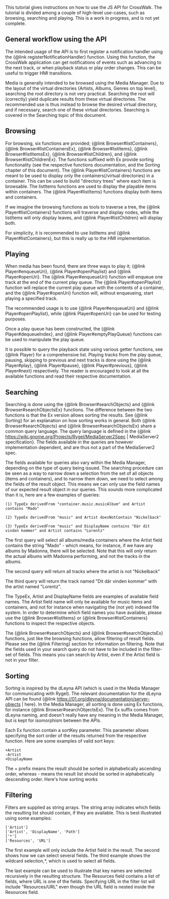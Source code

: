 This tutorial gives instructions on how to use the JS API for CrossWalk. The
tutorial is divided among a couple of high-level use-cases, such as browsing,
searching and playing. This is a work in progress, and is not yet complete.

## General workflow using the API
The intended usage of the API is to first register a notification handler using the {@link registerNotificationHandler} function. Using this function, the CrossWalk application can get notifications of events such as advancing to the next track, or when playback status or play order changes. This can be useful to trigger HMI transitions.

Media is generally intended to be browsed using the Media Manager. Due to the layout of the virtual directories (Artists, Albums, Genres on top level), searching the root directory is not very practical. Searching the root will (correctly) yield duplicate results from these virtual directories. The recommended use is thus instead to browse the desired virtual directory, and if necessary, search one of these virtual directories. Searching is covered in the Searching topic of this document.

## Browsing

For browsing, six functions are provided; {@link Browser#listContainers}, {@link Browser#listContainersEx}, {@link Browser#listItems}, {@link Browser#listItemsEx}, {@link Browser#listChildren}, and {@link Browser#listChildrenEx}. The functions suffixed with Ex provide sorting functionality (see the respective functions documentation, and the Sorting chapter of this document). The {@link Player#listContainers} functions are meant to be used to display only the containers(/virtual directories) in a container. This can be used to build "directory trees" where each item is browsable. The listItems functions are used to display the playable items within containers. The {@link Player#listItems} functions display both items and containers.

If we imagine the browsing functions as tools to traverse a tree, the {@link Player#listContainers} functions will traverse and display nodes, while the listItems will only display leaves, and {@link Player#listChildren} will display both.

For simplicity, it is recommended to use listItems and {@link Player#listContainers}, but this is really up to the HMI implementation.


## Playing
When media has been found, there are three ways to play it; {@link Player#enqueueUri}, {@link Player#openPlaylist} and {@link Player#openUri}. The {@link Player#enqueueUri} function will enqueue one track at the end of the current play queue. The {@link Player#openPlaylist} function will replace the current play queue with the contents of a container, and the {@link Player#openUri} function will, without enqueueing, start playing a specified track.

The recommended usage is to use {@link Player#enqueueUri} and {@link Player#openPlaylist}, while {@link Player#openUri} can be used for testing purposes.

Once a play queue has been constructed, the {@link Player#dequeueIndex}, and {@link Player#emptyPlayQueue} functions can be used to manipulate the play queue.

It is possible to query the playback state using various getter functions, see {@link Player} for a comprehensive list. Playing tracks from the play queue, pausing, skipping to previous and next tracks is done using the {@link Player#play}, {@link Player#pause}, {@link Player#previous}, {@link Player#next} respectively. The reader is encouraged to look at all the available functions and read their respective documentation.

## Searching
Searching is done using the {@link Browser#searchObjects} and {@link Browser#searchObjectsEx} functions. The difference between the two functions is that the Ex version allows sorting the results. See {@link Sorting} for an explanation on how sorting works in general. Both {@link Browser#searchObjects} and {@link Browser#searchObjectsEx} share a common query language. The query language is defined in the {@link https://wiki.gnome.org/Projects/Rygel/MediaServer2Spec | MediaServer2 specification}. The fields available in the queries are however implementation dependent, and are thus not a part of the MediaServer2 spec.

The fields available for queries also vary within the Media Manager, depending on the type of query being issued. The searching procedure can be seen as a way to narrow down a selection from the set of all objects (items and containers), and to narrow them down, we need to select among the fields of the result object. This means we can only use the field names of our expected result object in our queries. This sounds more complicated than it is, here are a few examples of queries:

    (1) TypeEx derivedFrom "container.music.musicAlbum" and Artist contains "Mado"

    (2) TypeEx derivedFrom "music" and Artist doesNotContain "Nickelback"

    (3) TypeEx derivedFrom "music" and DisplayName contains "Där dit vinden kommer" and Artist contains "Lorentz"

The first query will select all albums/media containers where the Artist field contains the string "Mado" - which means, for instance, if we have any albums by Madonna, there will be selected. Note that this will *only* return the actual albums with Madonna performing, and not the tracks in the albums.

The second query will return all tracks where the artist is not "Nickelback"

The third query will return the track named "Dit där vinden kommer" with the artist named "Lorentz".

The TypeEx, Artist and DisplayName fields are examples of available field names. The Artist field name will only be available for music items and containers, and not for instance when navigating the (not yet) indexed file system. In order to determine which field names you have available, please use the {@link Browser#listItems} or {@link Browser#listContainers} functions to inspect the respective objects.

The {@link Browser#searchObjects} and {@link Browser#searchObjectsEx} functions, just like the browsing functions, allow filtering of result fields. Please see the {@link Filtering} section for information on filtering. Note that the fields used in your search query do not have to be included in the filter-set of fields. This means you can search by Artist, even if the Artist field is not in your filter.

## Sorting
Sorting is inspired by the dLeyna API (which is used in the Media Manager for communicating with Rygel). The relevant documentation for the dLeyna API can be found {@link https://01.org/dleyna/documentation/server-objects | here}. In the Media Manager, all sorting is done using Ex functions, for instance {@link Browser#searchObjectsEx}. The Ex suffix comes from dLeyna naming, and doesn't really have any meaning in the Media Manager, but is kept for isomorphism between the APIs.

Each Ex function contain a sortKey parameter. This parameter allows specifying the sort order of the results returned from the respective function. Here are some examples of valid sort keys:

    +Artist
    -Artist
    +DisplayName

The + prefix means the result should be sorted in alphabetically ascending order, whereas - means the result list should be sorted in alphabetically descending order.
Here's how sorting works

## Filtering
Filters are supplied as string arrays. The string array indicates which fields the resulting list should contain, if they are available. This is best illustrated using some examples:

    ['Artist']
    ['Artist', 'DisplayName', 'Path']
    ['*']
    ['Resources', 'URL']

The first example will only include the Artist field in the result. The second shows how we can select several fields. The third example shows the wildcard selection,*, which is used to select all fields.

The last example can be used to illustrate that key names are selected recursively in the resulting structure. The Resources field contains a list of fields, where URL is one of the fields. Specifying URL in the filter list will include "Resources/URL" even though the URL field is nested inside the Resources field.
